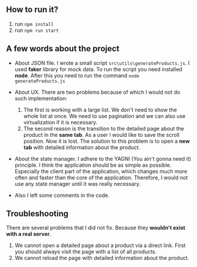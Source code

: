 ## How to run it?

1. run `npm install`
2. run `npm run start`

## A few words about the project

* About JSON file. I wrote a small script `src\utils\generateProducts.js`. I used **faker** library for mock data.
To run the script you need installed **node**. After this you need to run the command `node generateProducts.js`

* About UX. There are two problems because of which I would not do such implementation:
  1. The first is working with a large list. We don't need to show the whole list at once. We need to use pagination and we can also use virtualization if it is necessary.
  2. The second reason is the transition to the detailed page about the product in the **same tab**. As a user I would like to save the scroll position. Now it is lost. The solution to this problem is to open a **new tab** with detailed information about the product.

* About the state manager. I adhere to the YAGNI (You ain't gonna need it) principle. I think the application should be as simple as possible. Especially the client part of the application, which changes much more often and faster than the core of the application. Therefore, I would not use any state manager until it was really necessary.

* Also I left some comments in the code.

## Troubleshooting
There are several problems that I did not fix. Because they **wouldn't exist with a real server**.
  1. We cannot open a detailed page about a product via a direct link. First you should always visit the page with a list of all products.
  2. We cannot reload the page with detailed information about the product.